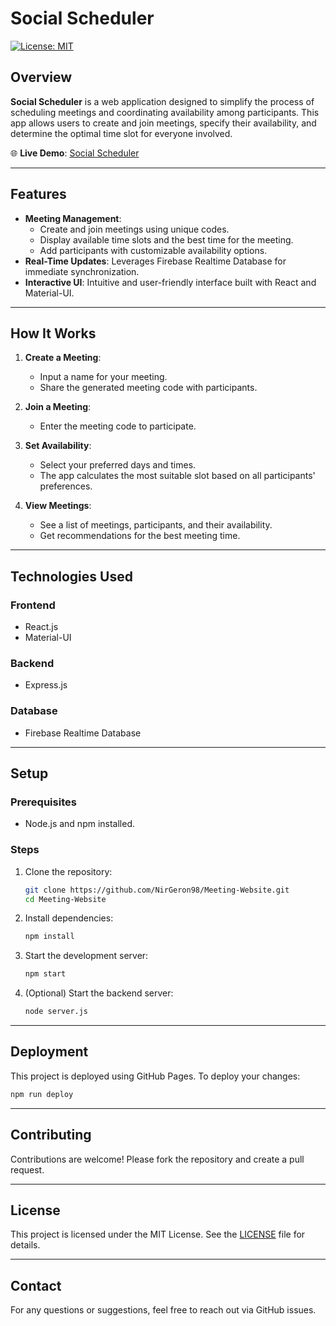 
# Social Scheduler

[![License: MIT](https://img.shields.io/badge/License-MIT-yellow.svg)](https://opensource.org/licenses/MIT)

## Overview

**Social Scheduler** is a web application designed to simplify the process of scheduling meetings and coordinating availability among participants. This app allows users to create and join meetings, specify their availability, and determine the optimal time slot for everyone involved.

🌐 **Live Demo**: [Social Scheduler](https://NirGeron98.github.io/Meeting-Website)

---

## Features

- **Meeting Management**: 
  - Create and join meetings using unique codes.
  - Display available time slots and the best time for the meeting.
  - Add participants with customizable availability options.
- **Real-Time Updates**: Leverages Firebase Realtime Database for immediate synchronization.
- **Interactive UI**: Intuitive and user-friendly interface built with React and Material-UI.

---

## How It Works

1. **Create a Meeting**:
   - Input a name for your meeting.
   - Share the generated meeting code with participants.

2. **Join a Meeting**:
   - Enter the meeting code to participate.

3. **Set Availability**:
   - Select your preferred days and times.
   - The app calculates the most suitable slot based on all participants' preferences.

4. **View Meetings**:
   - See a list of meetings, participants, and their availability.
   - Get recommendations for the best meeting time.

---

## Technologies Used

### Frontend
- React.js
- Material-UI

### Backend
- Express.js

### Database
- Firebase Realtime Database

---

## Setup

### Prerequisites
- Node.js and npm installed.

### Steps
1. Clone the repository:
   ```bash
   git clone https://github.com/NirGeron98/Meeting-Website.git
   cd Meeting-Website
   ```

2. Install dependencies:
   ```bash
   npm install
   ```

3. Start the development server:
   ```bash
   npm start
   ```

4. (Optional) Start the backend server:
   ```bash
   node server.js
   ```

---

## Deployment

This project is deployed using GitHub Pages. To deploy your changes:
```bash
npm run deploy
```

---

## Contributing

Contributions are welcome! Please fork the repository and create a pull request.

---

## License

This project is licensed under the MIT License. See the [LICENSE](LICENSE) file for details.

---

## Contact

For any questions or suggestions, feel free to reach out via GitHub issues.


